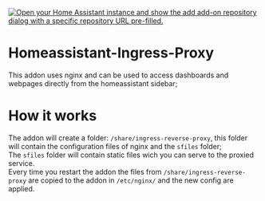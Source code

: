 [![Open your Home Assistant instance and show the add add-on repository dialog with a specific repository URL pre-filled.](https://my.home-assistant.io/badges/supervisor_add_addon_repository.svg)](https://my.home-assistant.io/redirect/supervisor_add_addon_repository/?repository_url=https%3A%2F%2Fgithub.com%2Fiablon%2Fha-addons.git)

# Homeassistant-Ingress-Proxy 
This addon uses nginx and can be used to access dashboards and webpages directly from the homeassistant sidebar;

# How it works
The addon will create a folder: ```/share/ingress-reverse-proxy```, this folder will contain the configuration files of nginx and the ```sfiles``` folder;<br>
The ```sfiles``` folder will contain static files wich you can serve to the proxied service.<br>
Every time you restart the addon the files from ```/share/ingress-reverse-proxy``` are copied to the addon in ```/etc/nginx/``` and the new config are applied.